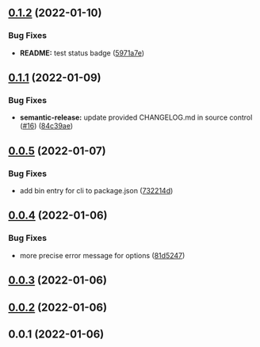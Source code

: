 ## [0.1.2](https://github.com/donmahallem/lerna-fixer/compare/v0.1.1...v0.1.2) (2022-01-10)


### Bug Fixes

* **README:** test status badge ([5971a7e](https://github.com/donmahallem/lerna-fixer/commit/5971a7edf0b02e69ce2928f9ab7476d70c125e15))

## [0.1.1](https://github.com/donmahallem/lerna-fixer/compare/v0.1.0...v0.1.1) (2022-01-09)


### Bug Fixes

* **semantic-release:** update provided CHANGELOG.md in source control ([#16](https://github.com/donmahallem/lerna-fixer/issues/16)) ([84c39ae](https://github.com/donmahallem/lerna-fixer/commit/84c39ae0429b054b99eeeb4fd08d48a39584349a))

## [0.0.5](https://github.com/donmahallem/lerna-fixer/compare/v0.0.4...v0.0.5) (2022-01-07)


### Bug Fixes

* add bin entry for cli to package.json ([732214d](https://github.com/donmahallem/lerna-fixer/commit/732214d82210e43cb023d2c546b2ed6e0fc24f24))



## [0.0.4](https://github.com/donmahallem/lerna-fixer/compare/v0.0.3...v0.0.4) (2022-01-06)


### Bug Fixes

* more precise error message for options ([81d5247](https://github.com/donmahallem/lerna-fixer/commit/81d5247601c815230cb581342f17aef459d4ce7e))



## [0.0.3](https://github.com/donmahallem/lerna-fixer/compare/v0.0.2...v0.0.3) (2022-01-06)



## [0.0.2](https://github.com/donmahallem/lerna-fixer/compare/v0.0.1...v0.0.2) (2022-01-06)



## 0.0.1 (2022-01-06)
